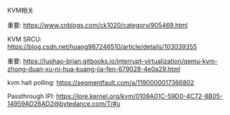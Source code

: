 KVM相关

重要: https://www.cnblogs.com/ck1020/category/905469.html

KVM SRCU: https://blog.csdn.net/huang987246510/article/details/103039355

重要: https://luohao-brian.gitbooks.io/interrupt-virtualization/qemu-kvm-zhong-duan-xu-ni-hua-kuang-jia-fen-679028-4e0a29.html

kvm halt polling: https://segmentfault.com/a/1190000017366802


Passthrough IPI: https://lore.kernel.org/kvm/0109A01C-59D0-4C72-8B05-14959AD26AD2@bytedance.com/T/#u